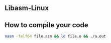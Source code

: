 ## Libasm-Linux

## How to compile your code

``` bash
nasm -felf64 file.asm && ld file.o && ./a.out
```
